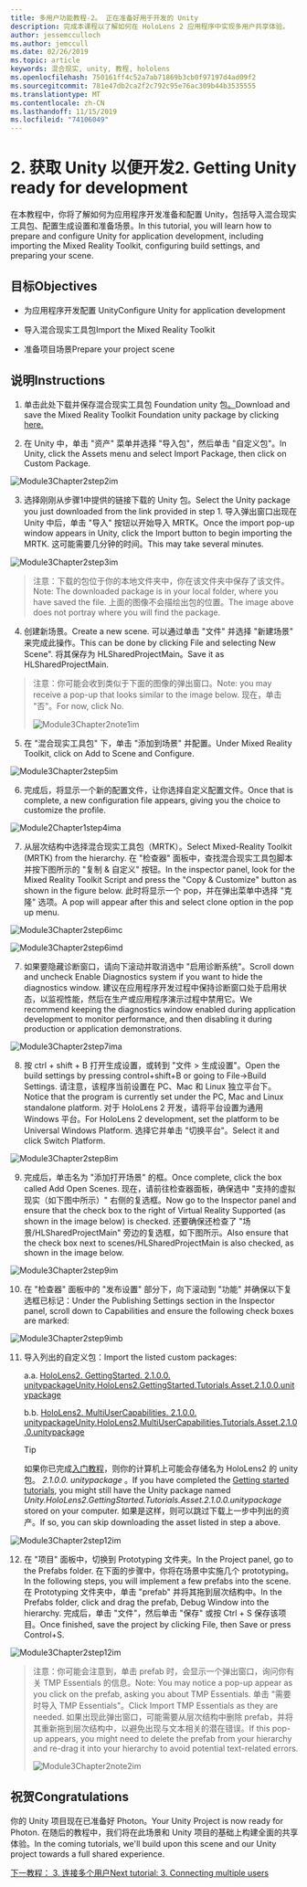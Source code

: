 ```yaml
---
title: 多用户功能教程-2。 正在准备好用于开发的 Unity
description: 完成本课程以了解如何在 HoloLens 2 应用程序中实现多用户共享体验。
author: jessemcculloch
ms.author: jemccull
ms.date: 02/26/2019
ms.topic: article
keywords: 混合现实, unity, 教程, hololens
ms.openlocfilehash: 750161ff4c52a7ab71869b3cb0f97197d4ad09f2
ms.sourcegitcommit: 781e47db2ca2f2c792c95e76ac309b44b3535555
ms.translationtype: MT
ms.contentlocale: zh-CN
ms.lasthandoff: 11/15/2019
ms.locfileid: "74106049"
---
```

# <a name="2-getting-unity-ready-for-development"></a><span data-ttu-id="806e6-105">2. 获取 Unity 以便开发</span><span class="sxs-lookup"><span data-stu-id="806e6-105">2. Getting Unity ready for development</span></span> 


<span data-ttu-id="806e6-106">在本教程中，你将了解如何为应用程序开发准备和配置 Unity，包括导入混合现实工具包、配置生成设置和准备场景。</span><span class="sxs-lookup"><span data-stu-id="806e6-106">In this tutorial, you will learn how to prepare and configure Unity for application development, including importing the Mixed Reality Toolkit, configuring build settings, and preparing your scene.</span></span>

## <a name="objectives"></a><span data-ttu-id="806e6-107">目标</span><span class="sxs-lookup"><span data-stu-id="806e6-107">Objectives</span></span>

- <span data-ttu-id="806e6-108">为应用程序开发配置 Unity</span><span class="sxs-lookup"><span data-stu-id="806e6-108">Configure Unity for application development</span></span>

- <span data-ttu-id="806e6-109">导入混合现实工具包</span><span class="sxs-lookup"><span data-stu-id="806e6-109">Import the Mixed Reality Toolkit</span></span>

- <span data-ttu-id="806e6-110">准备项目场景</span><span class="sxs-lookup"><span data-stu-id="806e6-110">Prepare your project scene</span></span>

## <a name="instructions"></a><span data-ttu-id="806e6-111">说明</span><span class="sxs-lookup"><span data-stu-id="806e6-111">Instructions</span></span>

1. <span data-ttu-id="806e6-112">单击此处下载并保存混合现实工具包 Foundation unity 包[。](https://github.com/microsoft/MixedRealityToolkit-Unity/releases/download/v2.1.0/Microsoft.MixedReality.Toolkit.Unity.Foundation.2.1.0.unitypackage)</span><span class="sxs-lookup"><span data-stu-id="806e6-112">Download and save the Mixed Reality Toolkit Foundation unity package by clicking [here.](https://github.com/microsoft/MixedRealityToolkit-Unity/releases/download/v2.1.0/Microsoft.MixedReality.Toolkit.Unity.Foundation.2.1.0.unitypackage)</span></span>

2. <span data-ttu-id="806e6-113">在 Unity 中，单击 "资产" 菜单并选择 "导入包"，然后单击 "自定义包"。</span><span class="sxs-lookup"><span data-stu-id="806e6-113">In Unity, click the Assets menu and select Import Package, then click on Custom Package.</span></span>

![Module3Chapter2step2im](images/module3chapter2step2im.PNG)

3. <span data-ttu-id="806e6-115">选择刚刚从步骤1中提供的链接下载的 Unity 包。</span><span class="sxs-lookup"><span data-stu-id="806e6-115">Select the Unity package you just downloaded from the link provided in step 1.</span></span> <span data-ttu-id="806e6-116">导入弹出窗口出现在 Unity 中后，单击 "导入" 按钮以开始导入 MRTK。</span><span class="sxs-lookup"><span data-stu-id="806e6-116">Once the import pop-up window appears in Unity, click the Import button to begin importing the MRTK.</span></span> <span data-ttu-id="806e6-117">这可能需要几分钟的时间。</span><span class="sxs-lookup"><span data-stu-id="806e6-117">This may take several minutes.</span></span>

![Module3Chapter2step3im](images/module3chapter2step3im.PNG)

> <span data-ttu-id="806e6-119">注意：下载的包位于你的本地文件夹中，你在该文件夹中保存了该文件。</span><span class="sxs-lookup"><span data-stu-id="806e6-119">Note: The downloaded package is in your local folder, where you have saved the file.</span></span> <span data-ttu-id="806e6-120">上面的图像不会描绘出包的位置。</span><span class="sxs-lookup"><span data-stu-id="806e6-120">The image above does not portray where you will find the package.</span></span>

4. <span data-ttu-id="806e6-121">创建新场景。</span><span class="sxs-lookup"><span data-stu-id="806e6-121">Create a new scene.</span></span> <span data-ttu-id="806e6-122">可以通过单击 "文件" 并选择 "新建场景" 来完成此操作。</span><span class="sxs-lookup"><span data-stu-id="806e6-122">This can be done by clicking File and selecting New Scene".</span></span> <span data-ttu-id="806e6-123">将其保存为 HLSharedProjectMain。</span><span class="sxs-lookup"><span data-stu-id="806e6-123">Save it as HLSharedProjectMain.</span></span>

> <span data-ttu-id="806e6-124">注意：你可能会收到类似于下面的图像的弹出窗口。</span><span class="sxs-lookup"><span data-stu-id="806e6-124">Note: you may receive a pop-up that looks similar to the image below.</span></span> <span data-ttu-id="806e6-125">现在，单击 "否"。</span><span class="sxs-lookup"><span data-stu-id="806e6-125">For now, click No.</span></span>
>
> ![Module3Chapter2note1im](images/module3chapter2note1im.PNG)

5. <span data-ttu-id="806e6-127">在 "混合现实工具包" 下，单击 "添加到场景" 并配置。</span><span class="sxs-lookup"><span data-stu-id="806e6-127">Under Mixed Reality Toolkit, click on Add to Scene and Configure.</span></span>

![Module3Chapter2step5im](images/module3chapter2step5im.PNG)

6. <span data-ttu-id="806e6-129">完成后，将显示一个新的配置文件，让你选择自定义配置文件。</span><span class="sxs-lookup"><span data-stu-id="806e6-129">Once that is complete, a new configuration file appears, giving you the choice to customize the profile.</span></span> 

![Module2Chapter1step4ima](images/Module2Chapter1step4ima.PNG)

7. <span data-ttu-id="806e6-131">从层次结构中选择混合现实工具包（MRTK）。</span><span class="sxs-lookup"><span data-stu-id="806e6-131">Select Mixed-Reality Toolkit (MRTK) from the  hierarchy.</span></span> <span data-ttu-id="806e6-132">在 "检查器" 面板中，查找混合现实工具包脚本并按下图所示的 "复制 & 自定义" 按钮。</span><span class="sxs-lookup"><span data-stu-id="806e6-132">In the inspector panel, look for the Mixed Reality Toolkit Script and press the "Copy & Customize" button  as shown in the figure below.</span></span>  <span data-ttu-id="806e6-133">此时将显示一个 pop，并在弹出菜单中选择 "克隆" 选项。</span><span class="sxs-lookup"><span data-stu-id="806e6-133">A pop will appear after this and select clone option in the pop up menu.</span></span>

![Module3Chapter2step6imc](images/module3chapter2step6imc.PNG)

![Module3Chapter2step6imd](images/module3chapter2step6imd.PNG)

7. <span data-ttu-id="806e6-136">如果要隐藏诊断窗口，请向下滚动并取消选中 "启用诊断系统"。</span><span class="sxs-lookup"><span data-stu-id="806e6-136">Scroll down and uncheck Enable Diagnostics system if you want to hide the diagnostics window.</span></span> <span data-ttu-id="806e6-137">建议在应用程序开发过程中保持诊断窗口处于启用状态，以监视性能，然后在生产或应用程序演示过程中禁用它。</span><span class="sxs-lookup"><span data-stu-id="806e6-137">We recommend keeping the diagnostics window enabled during application development to monitor performance, and then disabling it during production or application demonstrations.</span></span> 

![Module3Chapter2step7ima](images/module3chapter2step7ima.PNG)

8. <span data-ttu-id="806e6-139">按 ctrl + shift + B 打开生成设置，或转到 "文件 > 生成设置"。</span><span class="sxs-lookup"><span data-stu-id="806e6-139">Open the build settings by pressing control+shift+B or going to File->Build Settings.</span></span> <span data-ttu-id="806e6-140">请注意，该程序当前设置在 PC、Mac 和 Linux 独立平台下。</span><span class="sxs-lookup"><span data-stu-id="806e6-140">Notice that the program is currently set under the PC, Mac and Linux standalone platform.</span></span> <span data-ttu-id="806e6-141">对于 HoloLens 2 开发，请将平台设置为通用 Windows 平台。</span><span class="sxs-lookup"><span data-stu-id="806e6-141">For HoloLens 2 development, set the platform to be Universal Windows Platform.</span></span> <span data-ttu-id="806e6-142">选择它并单击 "切换平台"。</span><span class="sxs-lookup"><span data-stu-id="806e6-142">Select it and click Switch Platform.</span></span>

![Module3Chapter2step8im](images/module3chapter2step8im.PNG)

9. <span data-ttu-id="806e6-144">完成后，单击名为 "添加打开场景" 的框。</span><span class="sxs-lookup"><span data-stu-id="806e6-144">Once complete, click the box called Add Open Scenes.</span></span> <span data-ttu-id="806e6-145">现在，请前往检查器面板，确保选中 "支持的虚拟现实（如下图中所示）" 右侧的复选框。</span><span class="sxs-lookup"><span data-stu-id="806e6-145">Now go to the Inspector panel and ensure that the check box to the right of Virtual Reality Supported (as shown in the image below) is checked.</span></span> <span data-ttu-id="806e6-146">还要确保还检查了 "场景/HLSharedProjectMain" 旁边的复选框，如下图所示。</span><span class="sxs-lookup"><span data-stu-id="806e6-146">Also ensure that the check box next to scenes/HLSharedProjectMain is also checked, as shown in the image below.</span></span>

![Module3Chapter2step9im](images/module3chapter2step9im.PNG)

10. <span data-ttu-id="806e6-148">在 "检查器" 面板中的 "发布设置" 部分下，向下滚动到 "功能" 并确保以下复选框已标记：</span><span class="sxs-lookup"><span data-stu-id="806e6-148">Under the Publishing Settings section in the Inspector panel, scroll down to Capabilities and ensure the following check boxes are marked:</span></span>

![Module3Chapter2step9imb](images/module3chapter2step9imb.PNG)

11. <span data-ttu-id="806e6-150">导入列出的自定义包：</span><span class="sxs-lookup"><span data-stu-id="806e6-150">Import the listed custom packages:</span></span>

    <span data-ttu-id="806e6-151">a.</span><span class="sxs-lookup"><span data-stu-id="806e6-151">a.</span></span> [<span data-ttu-id="806e6-152">HoloLens2. GettingStarted. 2.1.0.0. unitypackage</span><span class="sxs-lookup"><span data-stu-id="806e6-152">Unity.HoloLens2.GettingStarted.Tutorials.Asset.2.1.0.0.unitypackage</span></span>](https://github.com/microsoft/MixedRealityLearning/releases/download/getting-started-v2.1.0.0/Unity.HoloLens2.GettingStarted.Tutorials.Asset.2.1.0.0.unitypackage)

    <span data-ttu-id="806e6-153">b.</span><span class="sxs-lookup"><span data-stu-id="806e6-153">b.</span></span> [<span data-ttu-id="806e6-154">HoloLens2. MultiUserCapabilities. 2.1.0.0. unitypackage</span><span class="sxs-lookup"><span data-stu-id="806e6-154">Unity.HoloLens2.MultiUserCapabilities.Tutorials.Asset.2.1.0.0.unitypackage</span></span>](https://github.com/microsoft/MixedRealityLearning/releases/download/multi-user-capabilities-v2.1.0.0/Unity.HoloLens2.MultiUserCapabilities.Tutorials.Asset.2.1.0.0.unitypackage)

    >[!TIP]
    ><span data-ttu-id="806e6-155">如果你已完成[入门教程](mrlearning-base-ch1.md)，则你的计算机上可能会存储名为 HoloLens2 的 unity 包。 _2.1.0.0. unitypackage_ 。</span><span class="sxs-lookup"><span data-stu-id="806e6-155">If you have completed the [Getting started tutorials](mrlearning-base-ch1.md), you might still have the Unity package named _Unity.HoloLens2.GettingStarted.Tutorials.Asset.2.1.0.0.unitypackage_ stored on your computer.</span></span> <span data-ttu-id="806e6-156">如果是这样，则可以跳过下载上一步中列出的资产。</span><span class="sxs-lookup"><span data-stu-id="806e6-156">If so, you can skip downloading the asset listed in step a above.</span></span>

![Module3Chapter2step12im](images/module3chapter2step11im.PNG)

12. <span data-ttu-id="806e6-158">在 "项目" 面板中，切换到 Prototyping 文件夹。</span><span class="sxs-lookup"><span data-stu-id="806e6-158">In the Project panel, go to the Prefabs folder.</span></span> <span data-ttu-id="806e6-159">在下面的步骤中，你将在场景中实施几个 prototyping。</span><span class="sxs-lookup"><span data-stu-id="806e6-159">In the following steps, you will implement a few prefabs into the scene.</span></span> <span data-ttu-id="806e6-160">在 Prototyping 文件夹中，单击 "prefab" 并将其拖到层次结构中。</span><span class="sxs-lookup"><span data-stu-id="806e6-160">In the Prefabs folder, click and drag the prefab, Debug Window into the hierarchy.</span></span> <span data-ttu-id="806e6-161">完成后，单击 "文件"，然后单击 "保存" 或按 Ctrl + S 保存该项目。</span><span class="sxs-lookup"><span data-stu-id="806e6-161">Once finished, save the project by clicking File, then Save or press Control+S.</span></span>

![Module3Chapter2step12im](images/module3chapter2step12im.PNG)

   > <span data-ttu-id="806e6-163">注意：你可能会注意到，单击 prefab 时，会显示一个弹出窗口，询问你有关 TMP Essentials 的信息。</span><span class="sxs-lookup"><span data-stu-id="806e6-163">Note: You may notice a pop-up appear as you click on the prefab, asking you about TMP Essentials.</span></span> <span data-ttu-id="806e6-164">单击 "需要时导入 TMP Essentials"。</span><span class="sxs-lookup"><span data-stu-id="806e6-164">Click Import TMP Essentials as they are needed.</span></span> <span data-ttu-id="806e6-165">如果出现此弹出窗口，可能需要从层次结构中删除 prefab，并将其重新拖到层次结构中，以避免出现与文本相关的潜在错误。</span><span class="sxs-lookup"><span data-stu-id="806e6-165">If this pop-up appears, you might need to delete the prefab from your hierarchy and re-drag it into your hierarchy to avoid potential text-related errors.</span></span>
   >
>![Module3Chapter2note2im](images/module3chapter2note2im.PNG)


## <a name="congratulations"></a><span data-ttu-id="806e6-167">祝贺</span><span class="sxs-lookup"><span data-stu-id="806e6-167">Congratulations</span></span>

<span data-ttu-id="806e6-168">你的 Unity 项目现在已准备好 Photon。</span><span class="sxs-lookup"><span data-stu-id="806e6-168">Your Unity Project is now ready for Photon.</span></span> <span data-ttu-id="806e6-169">在随后的教程中，我们将在此场景和 Unity 项目的基础上构建全面的共享体验。</span><span class="sxs-lookup"><span data-stu-id="806e6-169">In the coming tutorials, we'll build upon this scene and our Unity project towards a full shared experience.</span></span>

<span data-ttu-id="806e6-170">[下一教程： 3. 连接多个用户](mrlearning-sharing(photon)-ch3.md)</span><span class="sxs-lookup"><span data-stu-id="806e6-170">[Next tutorial: 3. Connecting multiple users](mrlearning-sharing(photon)-ch3.md)</span></span>

